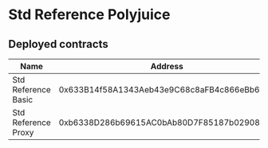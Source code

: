 # Std Reference Polyjuice

## Deployed contracts

| Name                | Address                                    |
| ------------------- | ------------------------------------------ |
| Std Reference Basic | 0x633B14f58A1343Aeb43e9C68c8aFB4c866eBb649 |
| Std Reference Proxy | 0xb6338D286b69615AC0bAb80D7F85187b02908b82 |
